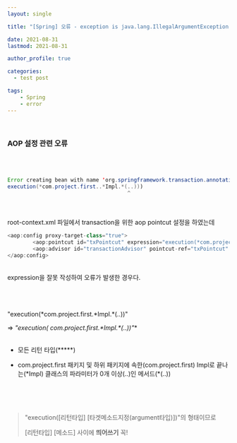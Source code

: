 ```yaml
---
layout: single

title: "[Spring] 오류 - exception is java.lang.IllegalArgumentException: Pointcut is not well-formed"

date: 2021-08-31
lastmod: 2021-08-31

author_profile: true

categories: 
  - test post

tags: 
    - Spring
    - error
---
```



<br>

### AOP 설정 관련 오류

<br><br>


```java
Error creating bean with name 'org.springframework.transaction.annotation.AnnotationTransactionAttributeSource#0': Initialization of bean failed; nested exception is java.lang.IllegalArgumentException: Pointcut is not well-formed: expecting 'name pattern' at character position 38
execution(*com.project.first..*Impl.*(..)))
                                      ^
```


<br><br>
root-context.xml 파일에서 transaction을 위한 aop pointcut 설정을 하였는데
<br>

```java
<aop:config proxy-target-class="true">
		<aop:pointcut id="txPointcut" expression="execution(*com.project.first..*Impl.*(..)))" />
		<aop:advisor id="transactionAdvisor" pointcut-ref="txPointcut" advice-ref="txAdvice" />
</aop:config>
```

<br>
expression을 잘못 작성하여 오류가 발생한 경우다.


<br><br><br>
"execution(\*com.project.first.\*Impl.*(..))"

⇒ **"execution(* com.project.first.\*Impl.\*(..))"**
<br><br>

- 모든 리턴 타입(*****) 

- com.project.first 패키지 및 하위 패키지에 속한(com.project.first) Impl로 끝나는(\*Impl) 클래스의 파라미터가 0개 이상(..)인 메서드(*(..)) 

<br><br><br>
>"execution([리턴타입] [타겟메소드지정(argument타입)])"의 형태이므로
>
>
>[리턴타입] [메소드] 사이에 **띄어쓰기** 꼭!

<br><br><br><br><br>
